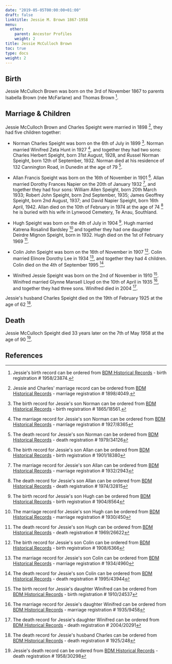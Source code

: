 ```yaml
---
date: "2019-05-05T00:00:00+01:00"
draft: false
linktitle: Jessie M. Brown 1867-1958
menu: 
  other:
    parent: Ancestor Profiles
    weight: 2
title: Jessie McCulloch Brown
toc: true
type: docs
weight: 2
---
```


## Birth
Jessie McCulloch Brown was born on the 3rd of November 1867 to parents Isabella Brown (n&eacute;e McFarlane) and Thomas Brown [^1].

## Marriage & Children
Jessie McCulloch Brown and Charles Speight were married in 1898 [^2], they had five children together:

* Norman Charles Speight was born on the 6th of July in 1899 [^3]. Norman married Winifred Zeta Hunt in 1927 [^4], and together they had two sons: Charles Herbert Speight, born 31st August, 1928, and Russel Norman Speight, born 12th of September, 1932. Norman died at his residence of 132 Cannington Road, in Dunedin at the age of 79 [^5].

* Allan Francis Speight was born on the 16th of November in 1901 [^6]. Allan married Dorothy Frances Napier on the 20th of January 1932 [^7], and together they had four sons: William Allen Speight, born 20th March 1933; Robert John Speight, born 2nd September, 1935; James Geoffrey Speight, born 2nd August, 1937; and David Napier Speight, born 16th April, 1942. Allan died on the 10th of February in 1974 at the age of 74 [^8] he is buried with his wife in Lynwood Cemetery, Te Anau, Southland.

* Hugh Speight was born on the 4th of July in 1904 [^9]. Hugh married Katrena Rosalind Bardsley [^10] and together they had one daughter Deirdre Mignon Speight, born in 1932. Hugh died on the 1st of February 1969 [^11].

* Colin John Speight was born on the 16th of November in 1907 [^12]. Colin married Elinore Dorothy Lee in 1934 [^13], and together they had 4 children. Colin died on the 4th of September 1995 [^14].

* Winifred Jessie Speight was born on the 2nd of November in 1910 [^15]. Winifred married Glynne Mansell Lloyd on the 10th of April in 1935 [^16], and together they had three sons. Winifred died in 2004 [^17].

Jessie's husband Charles Speight died on the 19th of February 1925 at the age of 62 [^18].

## Death
Jessie McCulloch Speight died 33 years later on the 7th of May 1958 at the age of 90 [^19].

## References

[^1]: Jessie's birth record can be ordered from [BDM Historical Records](https://www.bdmhistoricalrecords.dia.govt.nz/search) - birth registration # 1958/23874.
[^2]: Jessie and Charles' marriage record can be ordered from [BDM Historical Records](https://www.bdmhistoricalrecords.dia.govt.nz/search) - marriage registration # 1898/4049.
[^3]: The birth record for Jessie's son Norman can be ordered from [BDM Historical Records](https://www.bdmhistoricalrecords.dia.govt.nz/search) - birth registration # 1865/18561.
[^4]: The marriage record for Jessie's son Norman can be ordered from [BDM Historical Records](https://www.bdmhistoricalrecords.dia.govt.nz/search) - marriage registration # 1927/8365
[^5]: The death record for Jessie's son Norman can be ordered from [BDM Historical Records](https://www.bdmhistoricalrecords.dia.govt.nz/search) - death registration # 1979/34126
[^6]: The birth record for Jessie's son Allan can be ordered from [BDM Historical Records](https://www.bdmhistoricalrecords.dia.govt.nz/search) - birth registration # 1901/18380
[^7]: The marriage record for Jessie's son Allan can be ordered from [BDM Historical Records](https://www.bdmhistoricalrecords.dia.govt.nz/search) - marriage registration # 1932/2943
[^8]: The death record for Jessie's son Allan can be ordered from [BDM Historical Records](https://www.bdmhistoricalrecords.dia.govt.nz/search) - death registration # 1974/32815
[^9]: The birth record for Jessie's son Hugh can be ordered from [BDM Historical Records](https://www.bdmhistoricalrecords.dia.govt.nz/search) - birth registration # 1904/8564
[^10]: The marriage record for Jessie's son Hugh can be ordered from [BDM Historical Records](https://www.bdmhistoricalrecords.dia.govt.nz/search) - marriage registration # 1930/450
[^11]: The death record for Jessie's son Hugh can be ordered from [BDM Historical Records](https://www.bdmhistoricalrecords.dia.govt.nz/search) - death registration # 1969/26622
[^12]: The birth record for Jessie's son Colin can be ordered from [BDM Historical Records](https://www.bdmhistoricalrecords.dia.govt.nz/search) - birth registration # 1908/6366
[^13]: The marriage record for Jessie's son Colin can be ordered from [BDM Historical Records](https://www.bdmhistoricalrecords.dia.govt.nz/search) - marriage registration # 1934/4960
[^14]: The death record for Jessie's son Colin can be ordered from [BDM Historical Records](https://www.bdmhistoricalrecords.dia.govt.nz/search) - death registration # 1995/43944
[^15]: The birth record for Jessie's daughter Winifred can be ordered from [BDM Historical Records](https://www.bdmhistoricalrecords.dia.govt.nz/search) - birth registration # 1910/24537
[^16]: The marriage record for Jessie's daughter Winifred can be ordered from [BDM Historical Records](https://www.bdmhistoricalrecords.dia.govt.nz/search) - marriage registration # 1935/9458
[^17]: The death record for Jessie's daughter Winifred can be ordered from [BDM Historical Records](https://www.bdmhistoricalrecords.dia.govt.nz/search) - death registration # 2004/20291
[^18]: The death record for Jessie's husband Charles can be ordered from [BDM Historical Records](https://www.bdmhistoricalrecords.dia.govt.nz/search) - death registration # 1925/248
[^19]: Jessie's death record can be ordered from [BDM Historical Records](https://www.bdmhistoricalrecords.dia.govt.nz/search) - death registration # 1958/30298